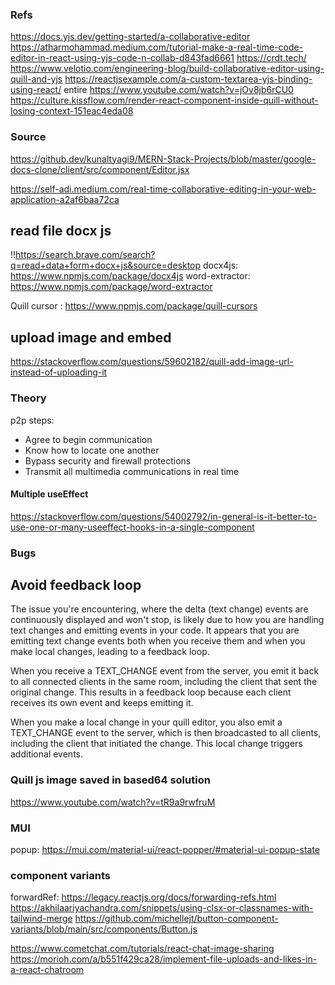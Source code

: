 ### Refs
https://docs.yjs.dev/getting-started/a-collaborative-editor
https://atharmohammad.medium.com/tutorial-make-a-real-time-code-editor-in-react-using-yjs-code-n-collab-d843fad6661
https://crdt.tech/
https://www.velotio.com/engineering-blog/build-collaborative-editor-using-quill-and-yjs
https://reactjsexample.com/a-custom-textarea-yjs-binding-using-react/
entire https://www.youtube.com/watch?v=jOv8jb6rCU0
https://culture.kissflow.com/render-react-component-inside-quill-without-losing-context-151eac4eda08

### Source
https://github.dev/kunaltyagi9/MERN-Stack-Projects/blob/master/google-docs-clone/client/src/component/Editor.jsx

https://self-adi.medium.com/real-time-collaborative-editing-in-your-web-application-a2af6baa72ca

## read file docx js
!!https://search.brave.com/search?q=read+data+form+docx+js&source=desktop
docx4js: https://www.npmjs.com/package/docx4js
word-extractor: https://www.npmjs.com/package/word-extractor

Quill cursor : https://www.npmjs.com/package/quill-cursors

## upload image and embed
https://stackoverflow.com/questions/59602182/quill-add-image-url-instead-of-uploading-it 

### Theory
p2p steps:
+ Agree to begin communication
+ Know how to locate one another
+ Bypass security and firewall protections
+ Transmit all multimedia communications in real time

#### Multiple useEffect
https://stackoverflow.com/questions/54002792/in-general-is-it-better-to-use-one-or-many-useeffect-hooks-in-a-single-component

### Bugs
## Avoid feedback loop
The issue you're encountering, where the delta (text change) events are continuously displayed and won't stop, is likely due to how you are handling text changes and emitting events in your code. It appears that you are emitting text change events both when you receive them and when you make local changes, leading to a feedback loop.

When you receive a TEXT_CHANGE event from the server, you emit it back to all connected clients in the same room, including the client that sent the original change. This results in a feedback loop because each client receives its own event and keeps emitting it.

When you make a local change in your quill editor, you also emit a TEXT_CHANGE event to the server, which is then broadcasted to all clients, including the client that initiated the change. This local change triggers additional events.


### Quill js image saved in based64 solution
https://www.youtube.com/watch?v=tR9a9rwfruM

### MUI
popup: https://mui.com/material-ui/react-popper/#material-ui-popup-state

<!-- component variants -->
### component variants
forwardRef: https://legacy.reactjs.org/docs/forwarding-refs.html
https://akhilaariyachandra.com/snippets/using-clsx-or-classnames-with-tailwind-merge
https://github.com/michellejt/button-component-variants/blob/main/src/components/Button.js

<!-- image sharing socketio -->
https://www.cometchat.com/tutorials/react-chat-image-sharing
https://morioh.com/a/b551f429ca28/implement-file-uploads-and-likes-in-a-react-chatroom
